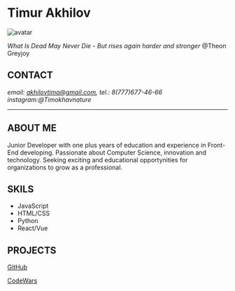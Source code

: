 # Timur Akhilov
![avatar](https://upload.wikimedia.org/wikipedia/ru/c/ce/Aang.png "its me")


*What Is Dead May Never Die - But rises again harder and stronger*  @Theon Greyjoy 

## CONTACT
*email: akhilovtima@gmail.com, tel.: 8(777)677-46-66*
*instagram:@Timokhavnature*
*******
## ABOUT ME
Junior Developer with one plus years of education and experience in Front-End developing. Passionate about Computer Science, innovation and technology. 
Seeking exciting and educational opportynities for organizations to grow as a professional.

## SKILS 
* JavaScript
* HTML/CSS
* Python
* React/Vue

## PROJECTS

[GitHub](https://TimokhaVnature.github.io/rsschool-cv/cv) 


[CodeWars](https://www.codewars.com/users/TimokhaVnature/badges/large)  